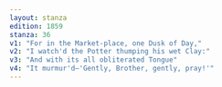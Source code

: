 ```yaml
---
layout: stanza
edition: 1859
stanza: 36
v1: "For in the Market-place, one Dusk of Day,"
v2: "I watch'd the Potter thumping his wet Clay:"
v3: "⁠And with its all obliterated Tongue"
v4: "It murmur'd—'Gently, Brother, gently, pray!'"
---
```

